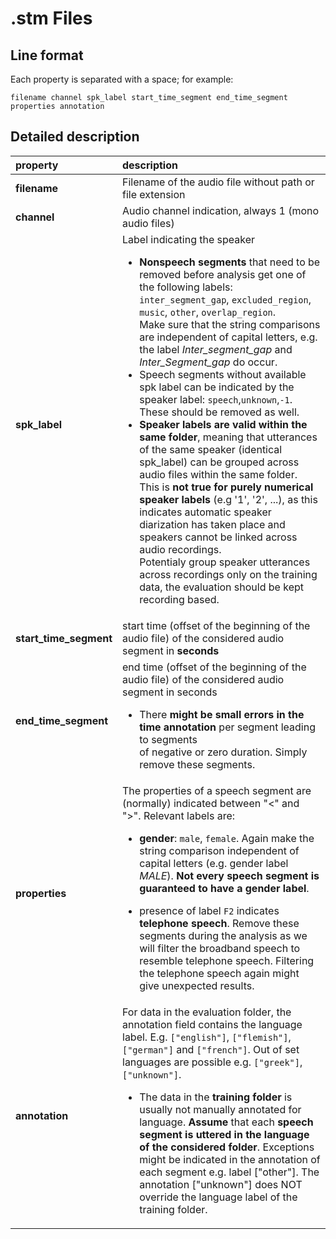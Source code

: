  # .stm Files
 ## Line format 
Each property is separated with a space; for example: 

```
filename channel spk_label start_time_segment end_time_segment properties annotation
```

## Detailed description
| property | description |
|:-----|:-------|
**filename** | Filename of the audio file without path or file extension 
**channel** | Audio channel indication, always 1 (mono audio files)
**spk\_label** | Label indicating the speaker <ul><li> **Nonspeech segments** that need to be removed before analysis get one of the following labels: `inter_segment_gap`, `excluded_region`, `music`, `other`, `overlap_region`. <br> Make sure that the string comparisons are independent of capital letters, e.g. the label _Inter_segment_gap_ and _Inter_Segment_gap_ do occur. </li><li> Speech segments without available spk label can be indicated by the speaker label: `speech`,`unknown`,`-1`. <br> These should be removed as well. </li><li> **Speaker labels are valid within the same folder**, meaning that utterances of the same speaker (identical spk_label) can be grouped across audio files within the same folder. <br> This is **not true for purely numerical speaker labels** (e.g '1', '2', ...), as this indicates automatic speaker diarization has taken place and speakers cannot be linked across audio recordings. <br> Potentialy group speaker utterances across recordings only on the training data, the evaluation should be kept recording based. </li><ul>
**start\_time\_segment** | start time (offset of the beginning of the audio file) of the considered audio segment in **seconds**
**end\_time\_segment** | end time (offset of the beginning of the audio file) of the considered audio segment in seconds <ul><li> There **might be small errors in the time annotation** per segment leading to segments <br> of negative or zero duration. Simply remove these segments. </li></ul>
**properties** | The properties of a speech segment are (normally) indicated between "<" and ">". Relevant labels are: <ul><li> **gender**: `male`, `female`. Again make the string comparison independent of capital letters (e.g. gender label _MALE_). **Not every speech segment is guaranteed to have a gender label**. </li></ul> <ul><li> presence of label `F2` indicates **telephone speech**. Remove these segments during the analysis as we will filter the broadband speech to resemble telephone speech. Filtering the telephone speech again might give unexpected results. </li></ul>
**annotation** | For data in the evaluation folder, the annotation field contains the language label. E.g. `["english"]`, `["flemish"]`, `["german"]` and `["french"]`. Out of set languages are possible e.g. `["greek"]`, `["unknown"]`. <ul><li> The data in the **training folder** is usually not manually annotated for language. **Assume** that each **speech segment is uttered in the language of the considered folder**. Exceptions might be indicated in the annotation of each segment e.g. label ["other"]. The annotation ["unknown"] does NOT override the language label of the training folder. </li></ul>
